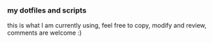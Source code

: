 ### my dotfiles and scripts

this is what I am currently using, feel free to copy, modify and review, comments are welcome :)
